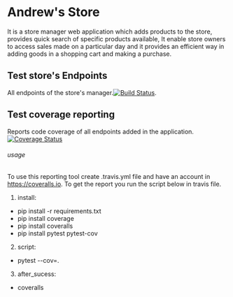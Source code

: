 # Andrew's Store
 It is a store manager web application which adds products to the store, provides quick search of specific products available, It enable store owners to access sales made on a particular day and it provides an efficient way in adding goods in a shopping cart and making a purchase.
 
 ## Test store's Endpoints
All endpoints of the store's manager.[![Build Status](https://travis-ci.org/Njaya2019/storemanager.svg?branch=ft-add-product-endpoint-161206503)](https://travis-ci.org/Njaya2019/storemanager).


## Test coverage reporting
Reports code coverage of all endpoints added in the application.[![Coverage Status](https://coveralls.io/repos/github/Njaya2019/storemanager/badge.svg?branch=ft-add-product-endpoint-161206503)](https://coveralls.io/github/Njaya2019/storemanager?branch=ft-add-product-endpoint-161206503)

###### usage
To use this reporting tool create .travis.yml file and have an account in https://coveralls.io.
To get the report you run the script below in travis file.

1. install:
 - pip install -r requirements.txt
 - pip install coverage
 - pip install coveralls
 - pip install pytest pytest-cov
 
2. script:
 - pytest --cov=.

3. after_sucess:
 - coveralls


